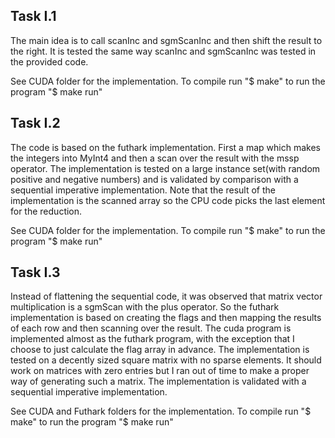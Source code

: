 ## Task I.1

The main idea is to call scanInc and sgmScanInc and then shift the result to the right. 
It is tested the same way scanInc and sgmScanInc was tested in the provided code.

See CUDA folder for the implementation. To compile run "$ make" to run the program "$ make run"

## Task I.2

The code is based on the futhark implementation. First a map which makes the integers into MyInt4 and then a scan over the result with the mssp operator.
The implementation is tested on a large instance set(with random positive and negative numbers) and is validated by comparison with a sequential imperative implementation. 
Note that the result of the implementation is the scanned array so the CPU code picks the last element for the reduction.

See CUDA folder for the implementation. To compile run "$ make" to run the program "$ make run"

## Task I.3

Instead of flattening the sequential code, it was observed that matrix vector multiplication is a sgmScan with the plus operator. So the futhark implementation is based on creating the flags and then mapping the results of each row and then scanning over the result.
The cuda program is implemented almost as the futhark program, with the exception that I choose to just calculate the flag array in advance. 
The implementation is tested on a decently sized square matrix with no sparse elements. It should work on matrices with zero entries but I ran out of time to make a proper way of generating such a matrix. The implementation is validated with a sequential imperative implementation.

See CUDA and Futhark folders for the implementation. To compile run "$ make" to run the program "$ make run"

